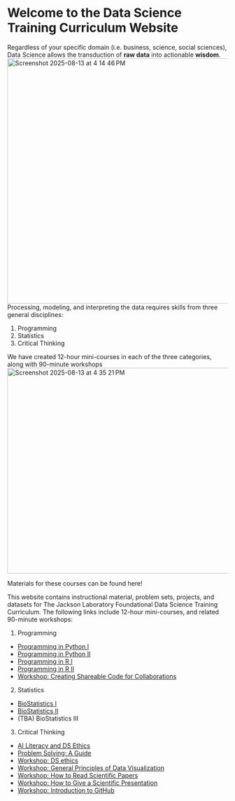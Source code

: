 # Welcome to the Data Science Training Curriculum Website

Regardless of your specific domain (i.e. business, science, social sciences), Data Science allows the 
transduction of **raw data** into actionable **wisdom**. 
<img width="998" height="559" alt="Screenshot 2025-08-13 at 4 14 46 PM" src="https://github.com/user-attachments/assets/eef9f5cc-1707-490e-a51e-a11428860bc5" />
Processing, modeling, and interpreting the data requires skills from three general disciplines: 
1. Programming
2. Statistics
3. Critical Thinking
   
We have created 12-hour mini-courses in each of the three categories, along with 90-minute workshops
<img width="954" height="469" alt="Screenshot 2025-08-13 at 4 35 21 PM" src="https://github.com/user-attachments/assets/8c3ffdf7-fef0-41e7-bc7b-5a4766d66eee" />

Materials for these courses can be found here!

This website contains instructional material, problem sets, projects, and datasets for The Jackson Laboratory Foundational Data Science Training Curriculum. The following links include 12-hour mini-courses, and related 90-minute workshops:

1. Programming
- [Programming in Python I](programming/pythoni/)
- [Programming in Python II](programming/pythonii/)
- [Programming in R I](programming/ri/)
- [Programming in R II](programming/rii/)
- [Workshop: Creating Shareable Code for Collaborations](programming/Workshop_Coding_for_Collaboration/)
  
2. Statistics
- [BioStatistics I](Biostatistics/BiostatisticsI/)
- [BioStatistics II](Biostatistics/BiostatisticsII/)
- (TBA) BioStatistics III
  
3. Critical Thinking
- [AI Literacy and DS Ethics](Critical_Thinking/AI_Literacy/)
- [Problem Solving: A Guide](Critical_Thinking/Problem_Solving_A_Guide/)
- [Workshop: DS ethics](Critical_Thinking/Workshop_DS_Ethics/)
- [Workshop: General Principles of Data Visualization](Critical_Thinking/Workshop_General_Visualization/)
- [Workshop: How to Read Scientific Papers](Critical_Thinking/Workshop_Reading_Science/)
- [Workshop: How to Give a Scientific Presentation](Critical_Thinking/Workshop_Presenting_Science/)
- [Workshop: Introduction to GitHub](Critical_Thinking/Workshop_Intro_to_Github/)
